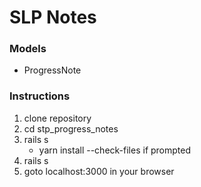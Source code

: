 # SLP Notes

### Models

- ProgressNote

### Instructions

1. clone repository
2. cd stp_progress_notes
3. rails s
   - yarn install --check-files if prompted
4. rails s
5. goto localhost:3000 in your browser
